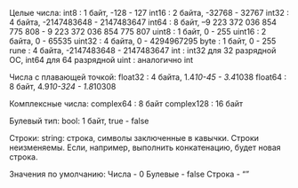 Целые числа:
int8 : 1 байт, -128 - 127
int16 : 2 байта, -32768 - 32767
int32 : 4 байта, -2147483648 - 2147483647
int64 : 8 байт, –9 223 372 036 854 775 808 - 9 223 372 036 854 775 807
uint8 : 1 байт, 0 - 255
uint16 : 2 байта, 0 - 65535
uint32 : 4 байта, 0 - 4294967295
byte :  1 байт, 0 - 255
rune : 4 байта, -2147483648 - 2147483647
int : int32 для 32 разрядной ОС, int64 для 64 разрядной
uint : аналогично int

Числа с плавающей точкой:
float32 : 4 байта, 1.4*10-45 - 3.4*1038
float64 : 8 байт, 4.9*10-324 - 1.8*10308

Комплексные числа:
complex64 : 8 байт
complex128 : 16 байт

Булевый тип:
bool: 1 байт, true - false

Строки:
string: строка, символы заключенные в кавычки. Строки неизменяемы. Если, например, выполнить конкатенацию, будет новая строка.

Значения по умолчанию:
Числа - 0
Булевые - false
Строка - “”
